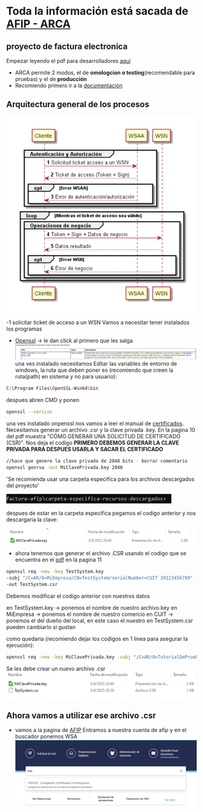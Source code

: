 # Toda la información está sacada de [AFIP - ARCA](https://www.afip.gob.ar/ws/)

## proyecto de factura electronica

Empezar leyendo el pdf para desarrolladores [aquí](https://www.afip.gob.ar/fe/ayuda/documentos/WSSEG-ManualParaElDesarrollador_ARCA-0.9.pdf)

* ARCA permite 2 modos, el de **omologcion o testing**(recomendable para pruebas) y el de **producción**
* Recomiendo primero ir a la [documentación](https://www.afip.gob.ar/ws/documentacion/arquitectura-general.asp) 

## Arquitectura general de los procesos

![Image Alt](./components-readme/arquitectura-general.png)

-1 solicitar ticket de acceso a un WSN
Vamos a necesitar tener instalados los programas

* [Openssl](https://slproweb.com/products/Win32OpenSSL.html) -> le dan click al primero que les salga ![Image Alt](./components-readme/openssl-donwload.png)
una ves instalado necesitamos Editar las variables de entorno de windows, la ruta que deben poner es (recomiendo que creen la ruta(path) en sistema y no para usuario):

```bash
C:\Program Files\OpenSSL-Win64\bin
```

despues abren CMD y ponen

```bash
openssl --version
```

una ves instalado onpenssl nos vamos a leer el manual de [certificados](https://www.afip.gob.ar/ws/WSASS/WSASS_manual.pdf).
Necesitamos generar un archivo .csr y la clave privada .key.
En la pagina 10 del pdf muestra "CÓMO GENERAR UNA SOLICITUD DE CERTIFICADO (CSR)".
Nos deja el codigo **PRIMERO DEBEMOS GENERAR LA CLAVE PRIVADA PARA DESPUES USARLA Y SACAR EL CERTIFICADO**

```bash
//hace que genere la clave privada de 2048 bits - borrar comentario
openssl genrsa -out MiClavePrivada.key 2048 
```

'Se recomienda usar una carpeta especifica para los archivos descargados del proyecto'

![Image Alt](./components-readme/carpeta-cmd.png)

despues de estar en la carpeta especifica pegamos el codigo anterior y nos descargaria la clave:

![Image Alt](./components-readme/clave-privada.png)

* ahora tenemos que generar el archivo .CSR usando el codigo que se encuentra en el [pdf](https://www.afip.gob.ar/ws/WSASS/WSASS_manual.pdf) en la pagina 11

```bash
openssl req -new -key TestSystem.key
-subj "/C=AR/O=MiEmpresa/CN=TestSystem/serialNumber=CUIT 20123456789"
-out TestSystem.csr
```

Debemos modificar el codigo anterior con nuestros datos

en TestSystem.key -> ponemos el nombre de nuestro archivo.key
en MiEmpresa -> ponemos el nombre de nuestro comercio
en CUIT -> ponemos el del dueño del local, en este caso el nuestro
en TestSystem.csr pueden cambiarlo si gustan

como quedaria (recomiendo dejar los codigos en 1 linea para asegurar la ejecución):

```bash
openssl req -new -key MiClavePrivada.key -subj "/C=AR/O=TutorialDePrueba/CN=TestSystem/serialNumber=CUIT 20437813702" -out TestSystem.csr
```

Se les debe crear un nuevo archivo .csr
![Image Alt](./components-readme/file-csr.png)

## Ahora vamos a utilizar ese archivo .csr 

* vamos a la pagina de [AFIP](https://auth.afip.gob.ar/contribuyente_/login.xhtml)
Entramos a nuestra cuenta de afip y en el buscador ponemos WSA ![Image Alt](./components-readme/afip-wsa-busqueda.png)